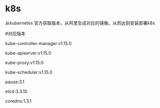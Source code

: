 # k8s
从kubernetes 官方获取版本，从阿里生成对应的镜像。从而达到安装部署k8s

#对应版本

kube-controller-manager:v1.15.0

kube-apiserver:v1.15.0

kube-proxy:v1.15.0

kube-scheduler:v1.15.0

pause:3.1

etcd:3.3.10

coredns:1.3.1

